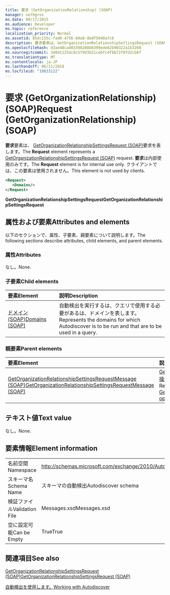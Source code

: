 ```yaml
---
title: 要求 (GetOrganizationRelationship) (SOAP)
manager: sethgros
ms.date: 09/17/2015
ms.audience: Developer
ms.topic: reference
localization_priority: Normal
ms.assetid: 85dc155c-fad0-4756-b9a8-dedf5040a7c6
description: 要求要素は、GetOrganizationRelationshipSettingsRequest (SOAP) 要求を表します。 要求は内部使用のみです。 クライアントでは、この要素は使用されません。
ms.openlocfilehash: d3ae48ca403398288b8399ede82b98322a1b3260
ms.sourcegitcommit: 34041125dc8c5f993b21cebfc4f8b72f0fd2cb6f
ms.translationtype: MT
ms.contentlocale: ja-JP
ms.lasthandoff: 06/11/2018
ms.locfileid: "19833122"
---
```

# <a name="request-getorganizationrelationship-soap"></a><span data-ttu-id="3bdd1-105">要求 (GetOrganizationRelationship) (SOAP)</span><span class="sxs-lookup"><span data-stu-id="3bdd1-105">Request (GetOrganizationRelationship) (SOAP)</span></span>

<span data-ttu-id="3bdd1-106">**要求**要素は、 [GetOrganizationRelationshipSettingsRequest (SOAP)](getorganizationrelationshipsettingsrequest-soap.md)要求を表します。</span><span class="sxs-lookup"><span data-stu-id="3bdd1-106">The **Request** element represents a [GetOrganizationRelationshipSettingsRequest (SOAP)](getorganizationrelationshipsettingsrequest-soap.md) request.</span></span> <span data-ttu-id="3bdd1-107">**要求**は内部使用のみです。</span><span class="sxs-lookup"><span data-stu-id="3bdd1-107">The **Request** element is for internal use only.</span></span> <span data-ttu-id="3bdd1-108">クライアントでは、この要素は使用されません。</span><span class="sxs-lookup"><span data-stu-id="3bdd1-108">This element is not used by clients.</span></span> 
  
```XML
<Request>
   <Domains/>
</Request>
```

 <span data-ttu-id="3bdd1-109">**GetOrganizationRelationshipSettingsRequest**</span><span class="sxs-lookup"><span data-stu-id="3bdd1-109">**GetOrganizationRelationshipSettingsRequest**</span></span>
## <a name="attributes-and-elements"></a><span data-ttu-id="3bdd1-110">属性および要素</span><span class="sxs-lookup"><span data-stu-id="3bdd1-110">Attributes and elements</span></span>

<span data-ttu-id="3bdd1-111">以下のセクションで、属性、子要素、親要素について説明します。</span><span class="sxs-lookup"><span data-stu-id="3bdd1-111">The following sections describe attributes, child elements, and parent elements.</span></span>
  
### <a name="attributes"></a><span data-ttu-id="3bdd1-112">属性</span><span class="sxs-lookup"><span data-stu-id="3bdd1-112">Attributes</span></span>

<span data-ttu-id="3bdd1-113">なし。</span><span class="sxs-lookup"><span data-stu-id="3bdd1-113">None.</span></span>
  
### <a name="child-elements"></a><span data-ttu-id="3bdd1-114">子要素</span><span class="sxs-lookup"><span data-stu-id="3bdd1-114">Child elements</span></span>

|<span data-ttu-id="3bdd1-115">**要素**</span><span class="sxs-lookup"><span data-stu-id="3bdd1-115">**Element**</span></span>|<span data-ttu-id="3bdd1-116">**説明**</span><span class="sxs-lookup"><span data-stu-id="3bdd1-116">**Description**</span></span>|
|:-----|:-----|
|[<span data-ttu-id="3bdd1-117">ドメイン (SOAP)</span><span class="sxs-lookup"><span data-stu-id="3bdd1-117">Domains (SOAP)</span></span>](domains-soap.md) <br/> |<span data-ttu-id="3bdd1-118">自動検出を実行するは、クエリで使用する必要があるは、ドメインを表します。</span><span class="sxs-lookup"><span data-stu-id="3bdd1-118">Represents the domains for which Autodiscover is to be run and that are to be used in a query.</span></span>  <br/> |
   
### <a name="parent-elements"></a><span data-ttu-id="3bdd1-119">親要素</span><span class="sxs-lookup"><span data-stu-id="3bdd1-119">Parent elements</span></span>

|<span data-ttu-id="3bdd1-120">**要素**</span><span class="sxs-lookup"><span data-stu-id="3bdd1-120">**Element**</span></span>|<span data-ttu-id="3bdd1-121">**説明**</span><span class="sxs-lookup"><span data-stu-id="3bdd1-121">**Description**</span></span>|
|:-----|:-----|
|[<span data-ttu-id="3bdd1-122">GetOrganizationRelationshipSettingsRequestMessage (SOAP)</span><span class="sxs-lookup"><span data-stu-id="3bdd1-122">GetOrganizationRelationshipSettingsRequestMessage (SOAP)</span></span>](getorganizationrelationshipsettingsrequestmessage-soap.md) <br/> |<span data-ttu-id="3bdd1-123">[GetOrganizationRelationshipSettings 操作 (SOAP)](getorganizationrelationshipsettings-operation-soap.md)操作要求を表します。</span><span class="sxs-lookup"><span data-stu-id="3bdd1-123">Represents a [GetOrganizationRelationshipSettings operation (SOAP)](getorganizationrelationshipsettings-operation-soap.md) operation request.</span></span>  <br/> |
   
## <a name="text-value"></a><span data-ttu-id="3bdd1-124">テキスト値</span><span class="sxs-lookup"><span data-stu-id="3bdd1-124">Text value</span></span>

<span data-ttu-id="3bdd1-125">なし。</span><span class="sxs-lookup"><span data-stu-id="3bdd1-125">None.</span></span>
  
## <a name="element-information"></a><span data-ttu-id="3bdd1-126">要素情報</span><span class="sxs-lookup"><span data-stu-id="3bdd1-126">Element information</span></span>

|||
|:-----|:-----|
|<span data-ttu-id="3bdd1-127">名前空間</span><span class="sxs-lookup"><span data-stu-id="3bdd1-127">Namespace</span></span>  <br/> |http://schemas.microsoft.com/exchange/2010/Autodiscover  <br/> |
|<span data-ttu-id="3bdd1-128">スキーマ名</span><span class="sxs-lookup"><span data-stu-id="3bdd1-128">Schema Name</span></span>  <br/> |<span data-ttu-id="3bdd1-129">スキーマの自動検出</span><span class="sxs-lookup"><span data-stu-id="3bdd1-129">Autodiscover schema</span></span>  <br/> |
|<span data-ttu-id="3bdd1-130">検証ファイル</span><span class="sxs-lookup"><span data-stu-id="3bdd1-130">Validation File</span></span>  <br/> |<span data-ttu-id="3bdd1-131">Messages.xsd</span><span class="sxs-lookup"><span data-stu-id="3bdd1-131">Messages.xsd</span></span>  <br/> |
|<span data-ttu-id="3bdd1-132">空に設定可能</span><span class="sxs-lookup"><span data-stu-id="3bdd1-132">Can be Empty</span></span>  <br/> |<span data-ttu-id="3bdd1-133">True</span><span class="sxs-lookup"><span data-stu-id="3bdd1-133">True</span></span>  <br/> |
   
## <a name="see-also"></a><span data-ttu-id="3bdd1-134">関連項目</span><span class="sxs-lookup"><span data-stu-id="3bdd1-134">See also</span></span>



[<span data-ttu-id="3bdd1-135">GetOrganizationRelationshipSettingsRequest (SOAP)</span><span class="sxs-lookup"><span data-stu-id="3bdd1-135">GetOrganizationRelationshipSettingsRequest (SOAP)</span></span>](getorganizationrelationshipsettingsrequest-soap.md)


[<span data-ttu-id="3bdd1-136">自動検出を使用します。</span><span class="sxs-lookup"><span data-stu-id="3bdd1-136">Working with Autodiscover</span></span>](http://msdn.microsoft.com/library/39726b67-2eb2-451b-9307-cfd0b518b55c%28Office.15%29.aspx)

